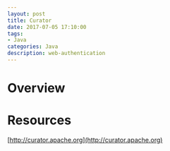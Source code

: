 ```yaml
---
layout: post
title: Curator
date: 2017-07-05 17:10:00
tags:
- Java
categories: Java
description: web-authentication
---
```


# Overview               

# Resources
[http://curator.apache.org](http://curator.apache.org)

